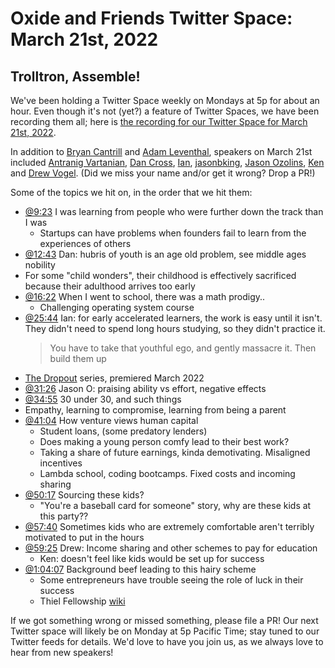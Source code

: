 # Oxide and Friends Twitter Space: March 21st, 2022

## Trolltron, Assemble!

We've been holding a Twitter Space weekly on Mondays at 5p for about an hour.
Even though it's not (yet?) a feature of Twitter Spaces, we have been
recording them all; here is
[the recording for our Twitter Space for March 21st, 2022](https://youtu.be/WrEef_bsWas).

In addition to
[Bryan Cantrill](https://twitter.com/bcantrill) and
[Adam Leventhal](https://twitter.com/ahl),
speakers on March 21st included
[Antranig Vartanian](https://twitter.com/antranigv),
[Dan Cross](https://twitter.com/dancrossnyc),
[Ian](https://twitter.com/iangrunert),
[jasonbking](https://twitter.com/jasonbking),
[Jason Ozolins](https://twitter.com/JasonOzolins),
[Ken](https://twitter.com/quasarken) and
[Drew Vogel](https://twitter.com/drewonpaper).
(Did we miss your name and/or get it wrong? Drop a PR!)

Some of the topics we hit on, in the order that we hit them:

- [@9:23](https://youtu.be/WrEef_bsWas?t=563)
  I was learning from people who were further down the track than I was
  - Startups can have problems when founders fail to learn from the experiences of others
- [@12:43](https://youtu.be/WrEef_bsWas?t=763)
  Dan: hubris of youth is an age old problem, see middle ages nobility
- For some "child wonders", their childhood is effectively sacrificed because
  their adulthood arrives too early
- [@16:22](https://youtu.be/WrEef_bsWas?t=982) When I went to school, there was a math prodigy..
  - Challenging operating system course
- [@25:44](https://youtu.be/WrEef_bsWas?t=1544)
  Ian: for early accelerated learners, the work is easy until it isn't.
  They didn't need to spend long hours studying, so they didn't practice it.
  > You have to take that youthful ego, and gently massacre it. Then build them up
- [The Dropout](https://en.wikipedia.org/wiki/The_Dropout_(miniseries)) series,
  premiered March 2022
- [@31:26](https://youtu.be/WrEef_bsWas?t=1886)
  Jason O: praising ability vs effort, negative effects
- [@34:55](https://youtu.be/WrEef_bsWas?t=2095)
  30 under 30, and such things
- Empathy, learning to compromise, learning from being a parent
- [@41:04](https://youtu.be/WrEef_bsWas?t=2464)
  How venture views human capital
  - Student loans, (some predatory lenders)
  - Does making a young person comfy lead to their best work?
  - Taking a share of future earnings, kinda demotivating.
    Misaligned incentives
  - Lambda school, coding bootcamps. Fixed costs and incoming sharing
- [@50:17](https://youtu.be/WrEef_bsWas?t=3017)
  Sourcing these kids?
  - "You're a baseball card for someone" story, why are these kids at this party??
- [@57:40](https://youtu.be/WrEef_bsWas?t=3460)
  Sometimes kids who are extremely comfortable aren't terribly motivated to put in the hours
- [@59:25](https://youtu.be/WrEef_bsWas?t=3565)
  Drew: Income sharing and other schemes to pay for education
  - Ken: doesn't feel like kids would be set up for success
- [@1:04:07](https://youtu.be/WrEef_bsWas?t=3847)
  Background beef leading to this hairy scheme
  - Some entrepreneurs have trouble seeing the role of luck in their success
  - Thiel Fellowship [wiki](https://en.wikipedia.org/wiki/Thiel_Fellowship)

If we got something wrong or missed something, please file a PR!
Our next Twitter space will likely be on Monday at 5p Pacific Time; stay tuned
to our Twitter feeds for details.  We'd love to have you join us, as we
always love to hear from new speakers!

